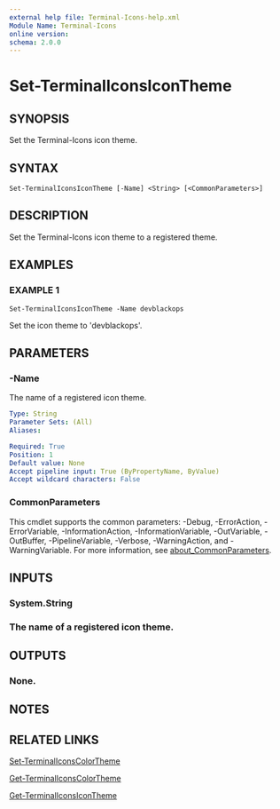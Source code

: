 ```yaml
---
external help file: Terminal-Icons-help.xml
Module Name: Terminal-Icons
online version:
schema: 2.0.0
---
```


# Set-TerminalIconsIconTheme

## SYNOPSIS
Set the Terminal-Icons icon theme.

## SYNTAX

```
Set-TerminalIconsIconTheme [-Name] <String> [<CommonParameters>]
```

## DESCRIPTION
Set the Terminal-Icons icon theme to a registered theme.

## EXAMPLES

### EXAMPLE 1
```
Set-TerminalIconsIconTheme -Name devblackops
```

Set the icon theme to 'devblackops'.

## PARAMETERS

### -Name
The name of a registered icon theme.

```yaml
Type: String
Parameter Sets: (All)
Aliases:

Required: True
Position: 1
Default value: None
Accept pipeline input: True (ByPropertyName, ByValue)
Accept wildcard characters: False
```

### CommonParameters
This cmdlet supports the common parameters: -Debug, -ErrorAction, -ErrorVariable, -InformationAction, -InformationVariable, -OutVariable, -OutBuffer, -PipelineVariable, -Verbose, -WarningAction, and -WarningVariable. For more information, see [about_CommonParameters](http://go.microsoft.com/fwlink/?LinkID=113216).

## INPUTS

### System.String
### The name of a registered icon theme.
## OUTPUTS

### None.
## NOTES

## RELATED LINKS

[Set-TerminalIconsColorTheme]()

[Get-TerminalIconsColorTheme]()

[Get-TerminalIconsIconTheme]()


